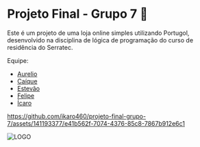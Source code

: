 # Projeto Final - Grupo 7 🚀

Este é um projeto de uma loja online simples utilizando Portugol, desenvolvido na disciplina de lógica de programação do curso de residência do Serratec.



Equipe:  

- [Aurelio](https://github.com/netolamela)
- [Caíque](https://github.com/caiquelms)
- [Estevão](https://github.com/Estevao1323)
- [Felipe](https://github.com/sh9bba)
- [Ícaro](https://github.com/ikaro460)


https://github.com/ikaro460/projeto-final-grupo-7/assets/141193377/e41b562f-7074-4376-85c8-7867b912e6c1



![LOGO](https://github.com/ikaro460/projeto-final-grupo-7/assets/141193377/bf1c3f15-84cc-410e-a3d1-15540a7660c1) 



## 
